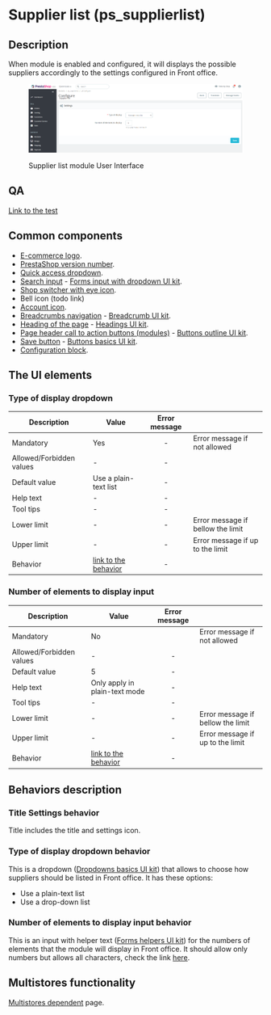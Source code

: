 # Supplier list (ps\_supplierlist)

## Description

When module is enabled and configured, it will displays the possible suppliers accordingly to the settings configured in Front office.

<figure><img src="../../../../../.gitbook/assets/image (117).png" alt="Supplier list module User Interface"><figcaption><p>Supplier list module User Interface</p></figcaption></figure>

## QA&#x20;

[Link to the test](https://build.prestashop-project.org/test-scenarios/scenarios/modules/ps-supplierlist.html)

## Common components

* [E-commerce logo](../../../common-components/e-commerce-logo.md).
* [PrestaShop version number](../../../common-components/prestashop-version-number.md).
* [Quick access dropdown](../../../common-components/quick-access-dropdown.md).
* [Search input](../../../common-components/search-input-field.md) - [Forms input with dropdown UI kit](https://build.prestashop-project.org/prestashop-ui-kit/?path=/story/forms--input-with-dropdown).
* [Shop switcher with eye icon](../../../common-components/shop-switcher-with-eye-icon.md).
* Bell icon (todo link)
* [Account icon](../../../common-components/account-icon.md).
* [Breadcrumbs navigation](../../../common-components/breadcrumbs.md) - [Breadcrumb UI kit](https://build.prestashop.com/prestashop-ui-kit/?path=/story/breadcrumb--breadcrumb).
* [Heading of the page](../../../common-components/heading-of-the-page.md) - [Headings UI kit](https://build.prestashop-project.org/prestashop-ui-kit/?path=/story/headings--headings).
* [Page header call to action buttons (modules)](../../../common-components/page-header-call-to-action-buttons-modules.md) - [Buttons outline UI kit](https://build.prestashop-project.org/prestashop-ui-kit/?path=/story/buttons--outline).
* [Save button](../../../common-components/save-button.md) -  [Buttons basics UI kit](https://build.prestashop.com/prestashop-ui-kit/?path=/story/buttons--basics).&#x20;
* [Configuration block](../../../common-components/configuration-block.md).

## The UI elements

### Type of display dropdown

<table><thead><tr><th>Description</th><th>Value</th><th align="center">Error message</th><th data-hidden></th></tr></thead><tbody><tr><td>Mandatory</td><td>Yes</td><td align="center">-</td><td>Error message if not allowed</td></tr><tr><td>Allowed/Forbidden values</td><td>-</td><td align="center">-</td><td></td></tr><tr><td>Default value</td><td>Use a plain-text list</td><td align="center">-</td><td></td></tr><tr><td>Help text</td><td>-</td><td align="center">-</td><td></td></tr><tr><td>Tool tips</td><td>-</td><td align="center">-</td><td></td></tr><tr><td>Lower limit</td><td>-</td><td align="center">-</td><td>Error message if bellow the limit</td></tr><tr><td>Upper limit</td><td>-</td><td align="center">-</td><td>Error message if up to the limit</td></tr><tr><td>Behavior</td><td><a href="supplier-list.md#type-of-display-dropdown-behavior">link to the behavior</a></td><td align="center">-</td><td></td></tr></tbody></table>

### Number of elements to display input

<table><thead><tr><th>Description</th><th>Value</th><th align="center">Error message</th><th data-hidden></th></tr></thead><tbody><tr><td>Mandatory</td><td>No</td><td align="center"></td><td>Error message if not allowed</td></tr><tr><td>Allowed/Forbidden values</td><td>-</td><td align="center">-</td><td></td></tr><tr><td>Default value</td><td>5</td><td align="center">-</td><td></td></tr><tr><td>Help text</td><td>Only apply in plain-text mode</td><td align="center">-</td><td></td></tr><tr><td>Tool tips</td><td>-</td><td align="center">-</td><td></td></tr><tr><td>Lower limit</td><td>-</td><td align="center">-</td><td>Error message if bellow the limit</td></tr><tr><td>Upper limit</td><td>-</td><td align="center">-</td><td>Error message if up to the limit</td></tr><tr><td>Behavior</td><td><a href="supplier-list.md#number-of-elements-to-display-input-behavior">link to the behavior</a></td><td align="center">-</td><td></td></tr></tbody></table>

## Behaviors description

### **Title Settings** behavior

Title includes the title and settings icon.

### Type of display dropdown behavior

This is a dropdown ([Dropdowns basics UI kit](https://build.prestashop-project.org/prestashop-ui-kit/?path=/story/dropdowns--basics)) that allows to choose how suppliers should be listed in Front office. It has these options:

* Use a plain-text list
* Use a drop-down list

### Number of elements to display input behavior

This is an input with helper text ([Forms helpers UI kit](https://build.prestashop-project.org/prestashop-ui-kit/?path=/story/forms--helpers)) for the numbers of elements that the module will display in Front office. It should allow only numbers but allows all characters, check the link [here](https://github.com/PrestaShop/PrestaShop/issues/28684).

## Multistores functionality

[Multistores dependent](../../../common-components/multistores-dependent.md) page.
